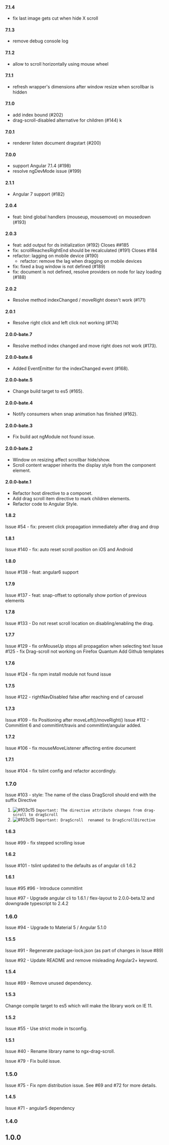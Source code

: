 #### 7.1.4
- fix last image gets cut when hide X scroll
#### 7.1.3
- remove debug console log
#### 7.1.2
- allow to scroll horizontally using mouse wheel
#### 7.1.1
- refresh wrapper's dimensions after window resize when scrollbar is hidden
#### 7.1.0
- add index bound (#202)
- drag-scroll-disabled alternative for children (#144)
k
#### 7.0.1
- renderer listen document dragstart (#200)

#### 7.0.0
- support Angular 7.1.4 (#198)
- resolve ngDevMode issue (#199)

#### 2.1.1
- Angular 7 support (#182)

#### 2.0.4
- feat: bind global handlers (mouseup, mousemove) on mousedown (#193)

#### 2.0.3
- feat: add output for ds initialization (#192)
    Closes ##185
- fix: scrollReachesRightEnd should be recalculated (#191)
    Closes #184
- refactor: lagging on mobile device (#190)
    * refactor: remove the lag when dragging on mobile devices
- fix: fixed a bug window is not defined (#189)
- fix: document is not defined, resolve providers on node for lazy loading (#188)

#### 2.0.2
- Resolve method indexChanged / moveRight doesn't work (#171)

#### 2.0.1
- Resolve right click and left click not working (#174)

#### 2.0.0-bate.7
- Resolve method index changed and move right does not work (#173).

#### 2.0.0-bate.6
- Added EventEmitter for the indexChanged event (#168).

#### 2.0.0-bate.5
- Change build target to es5 (#165).

#### 2.0.0-bate.4
- Notify consumers when snap animation has finished (#162).

#### 2.0.0-bate.3
- Fix build aot ngModule not found issue.

#### 2.0.0-bate.2
- Window on resizing affect scrollbar hide/show.
- Scroll content wrapper inherits the display style from the component element.

#### 2.0.0-bate.1
- Refactor host directive to a componet.
- Add drag scroll item directive to mark children elements.
- Refactor code to Angular Style.

#### 1.8.2
Issue #54 - fix: prevent click propagation immediately after drag and drop

#### 1.8.1

Issue #140 - fix: auto reset scroll position on iOS and Android
#### 1.8.0

Issue #138 - feat: angular6 support
#### 1.7.9

Issue #137 - feat: snap-offset to optionally show portion of previous elements

#### 1.7.8

Issue #133 - Do not reset scroll location on disabling/enabling the drag.

#### 1.7.7

Issue #129 - fix onMouseUp stops all propagation when selecting text
Issue #125 - fix Drag-scroll not working on Firefox Quantum
Add Github templates

#### 1.7.6

Issue #124 - fix npm install module not found issue

#### 1.7.5

Issue #122 - rightNavDisabled false after reaching end of carousel

#### 1.7.3

Issue #109 - fix Positioning after moveLeft()/moveRight()
Issue #112 - Commitlint 6 and commitlint/travis and commitlint/angular added.

#### 1.7.2

Issue #106 - fix mouseMoveListener affecting entire document

#### 1.7.1

Issue #104 - fix tslint config and refactor accordingly.

### 1.7.0

Issue #103 - style: The name of the class DragScroll should end with the suffix Directive

 1. ![#f03c15](https://placehold.it/15/f03c15/000000?text=+) `Important: The directive attribute changes from drag-scroll to dragScroll`
 1. ![#f03c15](https://placehold.it/15/f03c15/000000?text=+) `Important: DragScroll  renamed to DragScrollDirective`

#### 1.6.3

Issue #99 - fix stepped scrolling issue


#### 1.6.2

Issue #101 - tslint updated to the defaults as of angular cli 1.6.2



#### 1.6.1

Issue #95 #96 - Introduce commitlint

Issue #97  - Upgrade angular cli to 1.6.1 / flex-layout to 2.0.0-beta.12 and downgrade typescript to 2.4.2

### 1.6.0

Issue #94 - Upgrade to Material 5 / Angular 5.1.0 

#### 1.5.5

Issue #91 - Regenerate package-lock.json (as part of changes in Issue #89)

Issue #92 - Update README and remove misleading Angular2+ keyword.

#### 1.5.4

Issue #89 - Remove unused dependency.

#### 1.5.3

Change compile target to es5 which will make the library work on IE 11.

#### 1.5.2

Issue #55  - Use strict mode in tsconfig.

#### 1.5.1

Issue #40 - Rename library name to ngx-drag-scroll.

Issue #79 - Fix build issue.

### 1.5.0

Issue #75  - Fix npm distribution issue. See #69 and #72 for more details.

#### 1.4.5

Issue #71 - angular5 dependency

### 1.4.0

## 1.0.0
